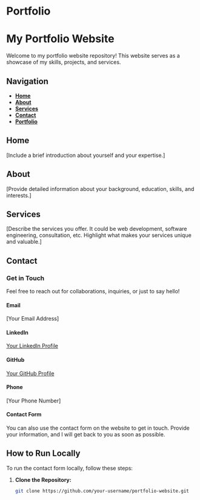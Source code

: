 # Portfolio
# My Portfolio Website

Welcome to my portfolio website repository! This website serves as a showcase of my skills, projects, and services.

## Navigation

- **[Home](#home)**
- **[About](#about)**
- **[Services](#services)**
- **[Contact](#contact)**
- **[Portfolio](#portfolio)**

## Home

[Include a brief introduction about yourself and your expertise.]

## About

[Provide detailed information about your background, education, skills, and interests.]

## Services

[Describe the services you offer. It could be web development, software engineering, consultation, etc. Highlight what makes your services unique and valuable.]

## Contact

### Get in Touch

Feel free to reach out for collaborations, inquiries, or just to say hello!

#### Email

[Your Email Address]

#### LinkedIn

[Your LinkedIn Profile](https://www.linkedin.com/in/your-profile)

#### GitHub

[Your GitHub Profile](https://github.com/your-username)

#### Phone

[Your Phone Number]

#### Contact Form

You can also use the contact form on the website to get in touch. Provide your information, and I will get back to you as soon as possible.

## How to Run Locally

To run the contact form locally, follow these steps:

1. **Clone the Repository:**

   ```bash
   git clone https://github.com/your-username/portfolio-website.git
